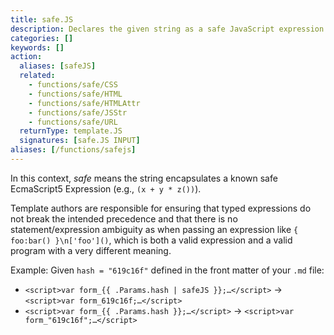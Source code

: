 ```yaml
---
title: safe.JS
description: Declares the given string as a safe JavaScript expression.
categories: []
keywords: []
action:
  aliases: [safeJS]
  related:
    - functions/safe/CSS
    - functions/safe/HTML
    - functions/safe/HTMLAttr
    - functions/safe/JSStr
    - functions/safe/URL
  returnType: template.JS
  signatures: [safe.JS INPUT]
aliases: [/functions/safejs]
---
```


In this context, *safe* means the string encapsulates a known safe EcmaScript5 Expression (e.g., `(x + y * z())`).

Template authors are responsible for ensuring that typed expressions do not break the intended precedence and that there is no statement/expression ambiguity as when passing an expression like `{ foo:bar() }\n['foo']()`, which is both a valid expression and a valid program with a very different meaning.

Example: Given `hash = "619c16f"` defined in the front matter of your `.md` file:

* <span class="good">`<script>var form_{{ .Params.hash | safeJS }};…</script>` &rarr; `<script>var form_619c16f;…</script>`</span>
* <span class="bad">`<script>var form_{{ .Params.hash }};…</script>` &rarr; `<script>var form_"619c16f";…</script>`</span>
